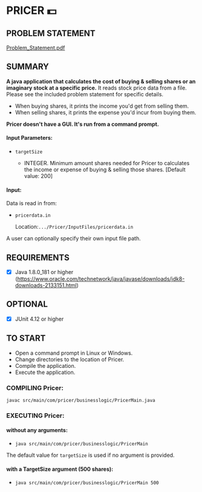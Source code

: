 # PRICER  :dollar:

PROBLEM STATEMENT
-----------------
[Problem_Statement.pdf](https://github.com/Gazelle79/Pricer/files/6561344/Problem_Statement.pdf)


SUMMARY
-------
**A java application that calculates the cost of buying & selling shares or an imaginary stock at a specific price.** It reads stock price data from a file. Please see the included problem statement for specific details.

 - When buying shares, it prints the income you'd get from selling them. 
 - When selling shares, it prints the expense you'd incur from buying them.

**Pricer doesn't have a GUI. It's run from a command prompt.**

####  Input Parameters: 
 -  ``targetSize``  

    - INTEGER. Minimum amount shares needed for Pricer to calculates the income or expense of buying & selling those shares. [Default value: 200]  

####  Input:

Data is read in from:

- ``pricerdata.in``

  Location:``.../Pricer/InputFiles/pricerdata.in``

A user can optionally specify their own input file path.

REQUIREMENTS
------------
- [x] Java 1.8.0_181 or higher 
(https://www.oracle.com/technetwork/java/javase/downloads/jdk8-downloads-2133151.html)


OPTIONAL
--------
- [x] JUnit 4.12 or higher
 

TO START
--------
 - Open a command prompt in Linux or Windows.
 - Change directories to the location of Pricer.
 - Compile the application.
 - Execute the application.

### COMPILING Pricer:
`` javac src/main/com/pricer/businesslogic/PricerMain.java ``


### EXECUTING Pricer:
#### without any arguments:
 - ``java src/main/com/pricer/businesslogic/PricerMain ``

The default value for ``targetSize`` is used if no argument is provided.


#### with a TargetSize argument (500 shares):
 - ``java src/main/com/pricer/businesslogic/PricerMain 500 ``

